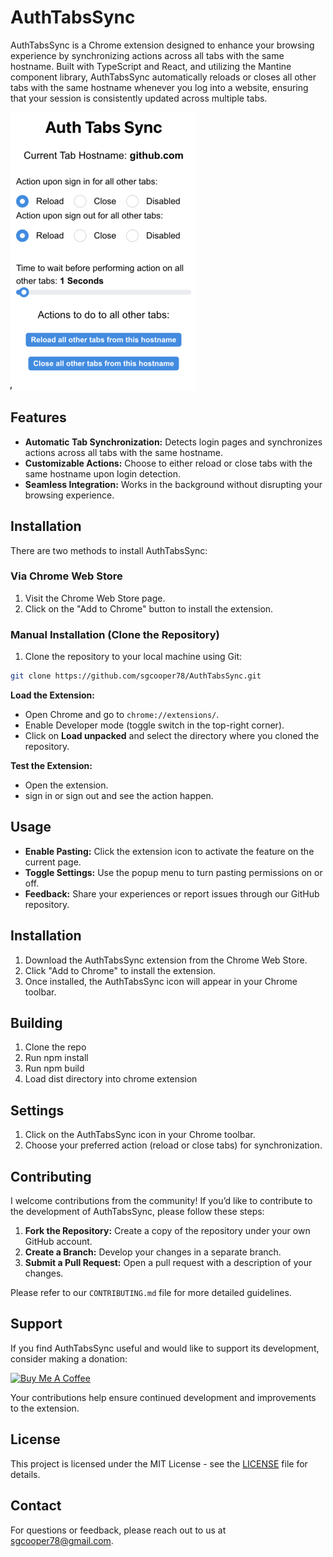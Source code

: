 # AuthTabsSync

AuthTabsSync is a Chrome extension designed to enhance your browsing experience by synchronizing actions across all tabs with the same hostname. Built with TypeScript and React, and utilizing the Mantine component library, AuthTabsSync automatically reloads or closes all other tabs with the same hostname whenever you log into a website, ensuring that your session is consistently updated across multiple tabs.

![AuthTabsSync Screenshot](./images/screenshot.png)
## Features

- **Automatic Tab Synchronization:** Detects login pages and synchronizes actions across all tabs with the same hostname.
- **Customizable Actions:** Choose to either reload or close tabs with the same hostname upon login detection.
- **Seamless Integration:** Works in the background without disrupting your browsing experience.
## Installation

There are two methods to install AuthTabsSync:

### Via Chrome Web Store

1. Visit the Chrome Web Store page.
2. Click on the "Add to Chrome" button to install the extension.

### Manual Installation (Clone the Repository)

1. Clone the repository to your local machine using Git:

```bash
git clone https://github.com/sgcooper78/AuthTabsSync.git
```

**Load the Extension:**

- Open Chrome and go to `chrome://extensions/`.
- Enable Developer mode (toggle switch in the top-right corner).
- Click on **Load unpacked** and select the directory where you cloned the repository.

**Test the Extension:**

- Open the extension.
- sign in or sign out and see the action happen.

## Usage

- **Enable Pasting:** Click the extension icon to activate the feature on the current page.
- **Toggle Settings:** Use the popup menu to turn pasting permissions on or off.
- **Feedback:** Share your experiences or report issues through our GitHub repository.

## Installation

1. Download the AuthTabsSync extension from the Chrome Web Store.
2. Click "Add to Chrome" to install the extension.
3. Once installed, the AuthTabsSync icon will appear in your Chrome toolbar.

## Building

1. Clone the repo
2. Run npm install
3. Run npm build
4. Load dist directory into chrome extension

## Settings

1. Click on the AuthTabsSync icon in your Chrome toolbar.
2. Choose your preferred action (reload or close tabs) for synchronization.

## Contributing

I welcome contributions from the community! If you’d like to contribute to the development of AuthTabsSync, please follow these steps:

1. **Fork the Repository:** Create a copy of the repository under your own GitHub account.
2. **Create a Branch:** Develop your changes in a separate branch.
3. **Submit a Pull Request:** Open a pull request with a description of your changes.

Please refer to our `CONTRIBUTING.md` file for more detailed guidelines.

## Support

If you find AuthTabsSync useful and would like to support its development, consider making a donation:

<a href="https://buymeacoffee.com/scottgcooper" target="_blank"><img src="https://cdn.buymeacoffee.com/buttons/default-orange.png" alt="Buy Me A Coffee" height="41" width="174"></a>

Your contributions help ensure continued development and improvements to the extension.

## License

This project is licensed under the MIT License - see the [LICENSE](LICENSE) file for details.

## Contact

For questions or feedback, please reach out to us at [sgcooper78@gmail.com](mailto:sgcooper78@gmail.com).
